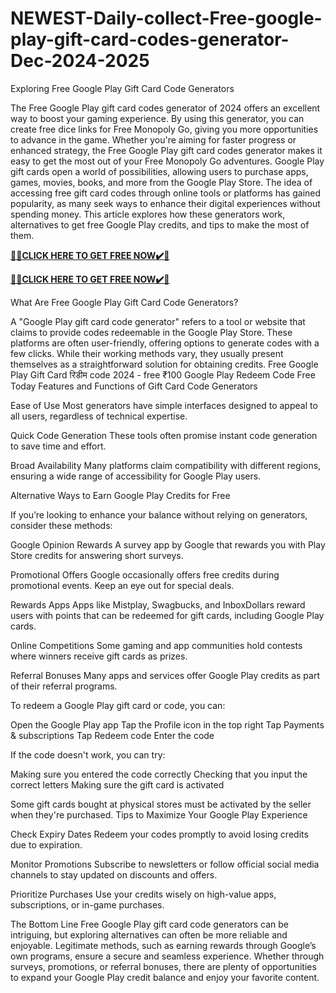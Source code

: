 # NEWEST-Daily-collect-Free-google-play-gift-card-codes-generator-Dec-2024-2025
Exploring Free Google Play Gift Card Code Generators

The Free Google Play gift card codes generator of 2024 offers an excellent way to boost your gaming experience. By using this generator, you can create free dice links for Free Monopoly Go, giving you more opportunities to advance in the game. Whether you're aiming for faster progress or enhanced strategy, the Free Google Play gift card codes generator makes it easy to get the most out of your Free Monopoly Go adventures. Google Play gift cards open a world of possibilities, allowing users to purchase apps, games, movies, books, and more from the Google Play Store. The idea of accessing free gift card codes through online tools or platforms has gained popularity, as many seek ways to enhance their digital experiences without spending money. This article explores how these generators work, alternatives to get free Google Play credits, and tips to make the most of them.


**[🎁🎁CLICK HERE TO GET FREE NOW✔️🎁](https://ik.imagekit.io/inrewards/zgoogleplay.html)**


**[🎁🎁CLICK HERE TO GET FREE NOW✔️🎁](https://ik.imagekit.io/inrewards/zgoogleplay.html)**


What Are Free Google Play Gift Card Code Generators?

A "Google Play gift card code generator" refers to a tool or website that claims to provide codes redeemable in the Google Play Store. These platforms are often user-friendly, offering options to generate codes with a few clicks. While their working methods vary, they usually present themselves as a straightforward solution for obtaining credits. Free Google Play Gift Card रिडीम code 2024 - free ₹100 Google Play Redeem Code Free Today
Features and Functions of Gift Card Code Generators

Ease of Use
Most generators have simple interfaces designed to appeal to all users, regardless of technical expertise.

Quick Code Generation
These tools often promise instant code generation to save time and effort.

Broad Availability
Many platforms claim compatibility with different regions, ensuring a wide range of accessibility for Google Play users.

Alternative Ways to Earn Google Play Credits for Free

If you’re looking to enhance your balance without relying on generators, consider these methods:

Google Opinion Rewards
    A survey app by Google that rewards you with Play Store credits for answering short surveys.

Promotional Offers
    Google occasionally offers free credits during promotional events. Keep an eye out for special deals.

Rewards Apps
    Apps like Mistplay, Swagbucks, and InboxDollars reward users with points that can be redeemed for gift cards, including Google Play cards.

Online Competitions
    Some gaming and app communities hold contests where winners receive gift cards as prizes.

Referral Bonuses
    Many apps and services offer Google Play credits as part of their referral programs.

To redeem a Google Play gift card or code, you can:

Open the Google Play app
Tap the Profile icon in the top right
Tap Payments & subscriptions
Tap Redeem code
Enter the code 

If the code doesn't work, you can try:

Making sure you entered the code correctly
Checking that you input the correct letters
Making sure the gift card is activated 

Some gift cards bought at physical stores must be activated by the seller when they're purchased.
Tips to Maximize Your Google Play Experience

Check Expiry Dates
Redeem your codes promptly to avoid losing credits due to expiration.

Monitor Promotions
Subscribe to newsletters or follow official social media channels to stay updated on discounts and offers.

Prioritize Purchases
Use your credits wisely on high-value apps, subscriptions, or in-game purchases.

The Bottom Line
Free Google Play gift card code generators can be intriguing, but exploring alternatives can often be more reliable and enjoyable. Legitimate methods, such as earning rewards through Google’s own programs, ensure a secure and seamless experience. Whether through surveys, promotions, or referral bonuses, there are plenty of opportunities to expand your Google Play credit balance and enjoy your favorite content.
